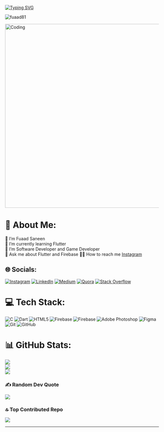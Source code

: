 [![Typing SVG](https://readme-typing-svg.demolab.com?font=JetBrains+Mono&weight=800&size=25&pause=1000&color=6DFFF9&vCenter=true&random=false&width=435&lines=FUAAD+SANEEN;FLUTTER+FULLSTACK+DEVELOPER)](https://git.io/typing-svg)
<p align="left"> <img src="https://komarev.com/ghpvc/?username=fuaad81&label=Profile%20views&color=0e75b6&style=flat" alt="fuaad81" /> </p>
<img align="center" alt="Coding" width="600" src="https://user-images.githubusercontent.com/74038190/212748842-9fcbad5b-6173-4175-8a61-521f3dbb7514.gif">

# 💫 About Me:<br>
🔭 I’m Fuaad Saneen<br>
👯 I’m currently learning Flutter<br>
🤝 I’m Software Developer and Game Developer<br>
💬 Ask me about Flutter and Firebase
👨‍🦯 How to reach me <a href="https://www.instagram.com/_fuaad._">Instagram</a>


## 🌐 Socials:
[![Instagram](https://img.shields.io/badge/Instagram-%23E4405F.svg?logo=Instagram&logoColor=white)](https://instagram.com/_fuaad._) [![LinkedIn](https://img.shields.io/badge/LinkedIn-%230077B5.svg?logo=linkedin&logoColor=white)](https://linkedin.com/in/fuaad-saneen-37a527294) [![Medium](https://img.shields.io/badge/Medium-12100E?logo=medium&logoColor=white)](https://medium.com/@Fuaad) [![Quora](https://img.shields.io/badge/Quora-%23B92B27.svg?logo=Quora&logoColor=white)](https://quora.com/profile/Fuaad-Saneen-6) [![Stack Overflow](https://img.shields.io/badge/-Stackoverflow-FE7A16?logo=stack-overflow&logoColor=white)](https://stackoverflow.com/users/fuaad-saneen) 

# 💻 Tech Stack:
![C](https://img.shields.io/badge/c-%2300599C.svg?style=for-the-badge&logo=c&logoColor=white) ![Dart](https://img.shields.io/badge/dart-%230175C2.svg?style=for-the-badge&logo=dart&logoColor=white) ![HTML5](https://img.shields.io/badge/html5-%23E34F26.svg?style=for-the-badge&logo=html5&logoColor=white) ![Firebase](https://img.shields.io/badge/firebase-%23039BE5.svg?style=for-the-badge&logo=firebase) ![Firebase](https://img.shields.io/badge/firebase-a08021?style=for-the-badge&logo=firebase&logoColor=ffcd34) ![Adobe Photoshop](https://img.shields.io/badge/adobe%20photoshop-%2331A8FF.svg?style=for-the-badge&logo=adobe%20photoshop&logoColor=white) ![Figma](https://img.shields.io/badge/figma-%23F24E1E.svg?style=for-the-badge&logo=figma&logoColor=white) ![Git](https://img.shields.io/badge/git-%23F05033.svg?style=for-the-badge&logo=git&logoColor=white) ![GitHub](https://img.shields.io/badge/github-%23121011.svg?style=for-the-badge&logo=github&logoColor=white)
# 📊 GitHub Stats:
![](https://github-readme-stats.vercel.app/api?username=Fuaad81&theme=dark&hide_border=false&include_all_commits=false&count_private=false)<br/>
![](https://github-readme-streak-stats.herokuapp.com/?user=Fuaad81&theme=dark&hide_border=false)<br/>
![](https://github-readme-stats.vercel.app/api/top-langs/?username=Fuaad81&theme=dark&hide_border=false&include_all_commits=false&count_private=false&layout=compact)

### ✍️ Random Dev Quote
![](https://quotes-github-readme.vercel.app/api?type=horizontal&theme=dark)

### 🔝 Top Contributed Repo
![](https://github-contributor-stats.vercel.app/api?username=Fuaad81&limit=5&theme=dark&combine_all_yearly_contributions=true)

---
<!-- [![](https://visitcount.itsvg.in/api?id=Fuaad81&icon=0&color=0)](https://visitcount.itsvg.in) -->



<!-- Proudly created with GPRM ( https://gprm.itsvg.in ) -->

  

